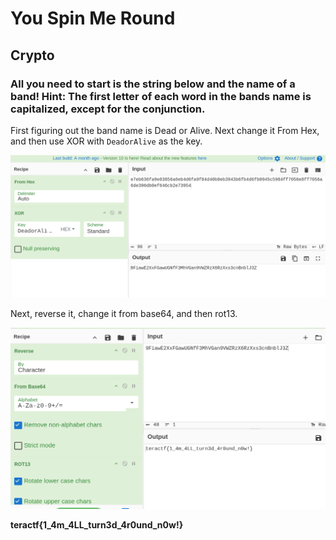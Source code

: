# You Spin Me Round

## Crypto

### All you need to start is the string below and the name of a band!  Hint: The first letter of each word in the bands name is capitalized, except for the conjunction.

First figuring out the band name is Dead or Alive.  Next change it From Hex, and then use XOR with `DeadorAlive` as the key.

![step 1 and 2](./step1_2.png)

Next, reverse it, change it from base64, and then rot13.

![step 3, 4, and 5](./step3_4_5.png)


**teractf{1_4m_4LL_turn3d_4r0und_n0w!}**
